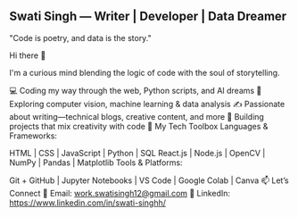 

##  Swati Singh — Writer | Developer | Data Dreamer
"Code is poetry, and data is the story."

Hi there 👋

I'm a curious mind blending the logic of code with the soul of storytelling.

💻 Coding my way through the web, Python scripts, and AI dreams
🧠 Exploring computer vision, machine learning & data analysis
✍️ Passionate about writing—technical blogs, creative content, and more
🎨 Building projects that mix creativity with code
🧠 My Tech Toolbox
Languages & Frameworks:

HTML | CSS | JavaScript | Python | SQL
React.js | Node.js | OpenCV | NumPy | Pandas | Matplotlib
Tools & Platforms:

Git + GitHub | Jupyter Notebooks | VS Code | Google Colab | Canva
📫 Let’s Connect
📧 Email: work.swatisingh12@gmail.com
💼 LinkedIn: https://www.linkedin.com/in/swati-singhh/

